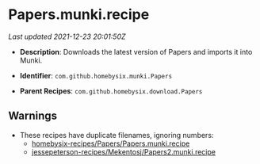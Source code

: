 # Papers.munki.recipe

_Last updated 2021-12-23 20:01:50Z_

- **Description**: Downloads the latest version of Papers and imports it into Munki.

- **Identifier**: `com.github.homebysix.munki.Papers`

- **Parent Recipes**: `com.github.homebysix.download.Papers`


## Warnings

- These recipes have duplicate filenames, ignoring numbers:
    - [homebysix-recipes/Papers/Papers.munki.recipe](/autopkg-dupe-tracker/homebysix-recipes/Papers/Papers.munki.recipe)
    - [jessepeterson-recipes/Mekentosj/Papers2.munki.recipe](/autopkg-dupe-tracker/jessepeterson-recipes/Mekentosj/Papers2.munki.recipe)